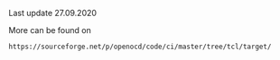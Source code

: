 Last update 27.09.2020


More can be found on 
```
https://sourceforge.net/p/openocd/code/ci/master/tree/tcl/target/
```

